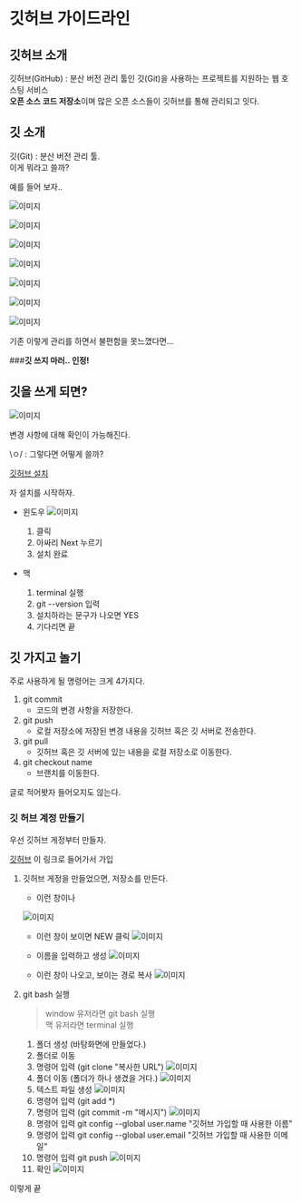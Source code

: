 # 깃허브 가이드라인

## 깃허브 소개
깃허브(GitHub) : 분산 버전 관리 툴인 깃(Git)을 사용하는 프로젝트를 지원하는 웹 호스팅 서비스 <br/>
**오픈 소스 코드 저장소**이며 많은 오픈 소스들이 깃허브를 통해 관리되고 잇다.

## 깃 소개
깃(Git) : 분산 버전 관리 툴. <br/>
이게 뭐라고 쓸까?

예를 들어 보자..

![이미지](./images/memo1.PNG)

![이미지](./images/memo2.PNG)

![이미지](./images/memo3.PNG)

![이미지](./images/memo4.PNG)

![이미지](./images/memo5.PNG)

![이미지](./images/memo6.PNG)

![이미지](./images/memo7.PNG)

기존 이렇게 관리를 하면서 불편함을 못느꼈다면... 

###**깃 쓰지 마러.. 인정!**

## 깃을 쓰게 되면?

![이미지](./images/state.PNG)

변경 사항에 대해 확인이 가능해진다.

\ㅇ/ : 그렇다면 어떻게 쓸까?

[깃허브 설치](https://git-scm.com/)

자 설치를 시작하자.

* 윈도우
    ![이미지](./images/install-window.PNG)
    1. 클릭 <br/>
    2. 아싸리 Next 누르기 <br/>
    3. 설치 완료
   
* 맥
    1. terminal 실행
    2. git --version 입력
    3. 설치하라는 문구가 나오면 YES
    4. 기다리면 끝
    
    
## 깃 가지고 놀기

주로 사용하게 될 명령어는 크게 4가지다.

1. git commit
    * 코드의 변경 사항을 저장한다.
2. git push
    * 로컬 저장소에 저장된 변경 내용을 깃허브 혹은 깃 서버로 전송한다.
3. git pull
    * 깃허브 혹은 깃 서버에 있는 내용을 로컬 저장소로 이동한다.
4. git checkout name
    * 브랜치를 이동한다.
    
글로 적어봣자 들어오지도 않는다.

### 깃 허브 계정 만들기

우선 깃허브 게정부터 만들자.

[깃허브](https://github.com) 이 링크로 들어가서 가입

1. 깃허브 게정을 만들었으면, 저장소를 만든다.

    * 이런 창이나

    ![이미지](./images/repo1.PNG)

    * 이런 창이 보이면 NEW 클릭
    ![이미지](./images/repo2.PNG)

    * 이름을 입력하고 생성
    ![이미지](./images/repo3.PNG)
    
    * 이런 창이 나오고, 보이는 경로 복사
    ![이미지](./images/repo4.PNG)
   
2. git bash 실행
    > window 유저라면 git bash 실행 <br/>
    맥 유저라면 terminal 실행
    
    1. 폴더 생성 (바탕화면에 만들었다.)
    2. 폴더로 이동
    3. 명령어 입력 (git clone "복사한 URL")
        ![이미지](./images/clone.PNG)
    4. 폴더 이동 (폴더가 하나 생겼을 거다.)
        ![이미지](./images/make.PNG)
    5. 텍스트 파일 생성
        ![이미지](./images/make2.PNG)
    6. 명령어 입력 (git add *)
    7. 명령어 입력 (git commit -m "메시지")
        ![이미지](./images/commit.PNG)
    8. 명령어 입력 git config --global user.name "깃허브 가입할 때 사용한 이름"
    9. 명령어 입력 git config --global user.email "깃허브 가입할 때 사용한 이메일"
    10. 명령어 입력 git push
        ![이미지](./images/push.PNG)
    11. 확인
        ![이미지](./images/push2.PNG)
        
이렇게 끝